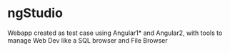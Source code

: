 # ngStudio
Webapp created as test case using Angular1* and Angular2, with tools to manage Web Dev like a SQL browser and File Browser
